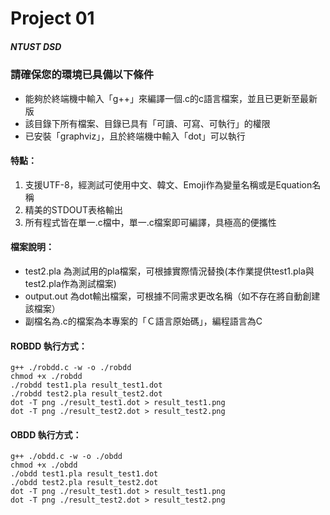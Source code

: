 # Project 01
##### NTUST DSD

### 請確保您的環境已具備以下條件
- 能夠於終端機中輸入「g++」來編譯一個.c的c語言檔案，並且已更新至最新版
- 該目錄下所有檔案、目錄已具有「可讀、可寫、可執行」的權限
- 已安裝「graphviz」，且於終端機中輸入「dot」可以執行

#### 特點：
1. 支援UTF-8，經測試可使用中文、韓文、Emoji作為變量名稱或是Equation名稱
2. 精美的STDOUT表格輸出
3. 所有程式皆在單一.c檔中，單一.c檔案即可編譯，具極高的便攜性

#### 檔案說明：
- test2.pla 為測試用的pla檔案，可根據實際情況替換(本作業提供test1.pla與test2.pla作為測試檔案)
- output.out 為dot輸出檔案，可根據不同需求更改名稱（如不存在將自動創建該檔案）
- 副檔名為.c的檔案為本專案的「Ｃ語言原始碼」，編程語言為C

#### ROBDD 執行方式：
```shell
g++ ./robdd.c -w -o ./robdd
chmod +x ./robdd
./robdd test1.pla result_test1.dot
./robdd test2.pla result_test2.dot
dot -T png ./result_test1.dot > result_test1.png
dot -T png ./result_test2.dot > result_test2.png
```

#### OBDD 執行方式：
```shell
g++ ./obdd.c -w -o ./obdd
chmod +x ./obdd
./obdd test1.pla result_test1.dot
./obdd test2.pla result_test2.dot
dot -T png ./result_test1.dot > result_test1.png
dot -T png ./result_test2.dot > result_test2.png
```

